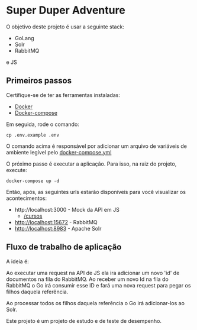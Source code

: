 # Super Duper Adventure

O objetivo deste projeto é usar a seguinte stack:

- GoLang
- Solr
- RabbitMQ

e JS

## Primeiros passos

Certifique-se de ter as ferramentas instaladas:
- [Docker]()
- [Docker-compose]()

Em seguida, rode o comando:

`cp .env.example .env`

O comando acima é responsável por adicionar um arquivo de variáveis de ambiente legível pelo [docker-compose.yml](./docker-compose.yml)

O próximo passo é executar a aplicação. Para isso, na raiz do projeto, execute:

`docker-compose up -d`

Então, após, as seguintes urls estarão disponíveis para você visualizar os acontecimentos:

- http://localhost:3000 - Mock da API em JS
  - [/cursos](http://localhost:3000/cursos)
- [http://localhost:15672](http://localhost:15672) - RabbitMQ
- [http://localhost:8983](http://localhost:8983) - Apache Solr

## Fluxo de trabalho de aplicação

A ideia é:

Ao executar uma request na API de JS ela ira adicionar um 
novo 'id' de documentos na fila do RabbitMQ. 
Ao receber um novo Id na fila do RabbitMQ o Go irá consumir 
esse ID e fará uma nova request para pegar os filhos daquela 
referência.

Ao processar todos os filhos daquela referência o Go irá adicionar-los 
ao Solr.

Este projeto é um projeto de estudo e de teste de desempenho.
